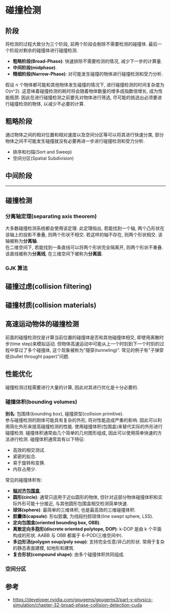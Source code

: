 # 碰撞检测

## 阶段

将检测的过程大致分为三个阶段, 前两个阶段会剔除不需要检测的碰撞体. 最后一个阶段对剩余的碰撞体进行碰撞检测.

- **粗略阶段(Broad-Phase)**: 快速排除不需要检测的情况, 减少下一步的计算量.
- **中间阶段(midphase)**.
- **精细阶段(Narrow-Phase)**: 对可能发生碰撞的物体进行碰撞检测和受力分析.

假设 n 个物体都可能和其他物体发生碰撞的情况下, 进行碰撞检测的时间复杂度为 O(n^2). 这意味着碰撞检测的耗时将会随着物体数量的增多成指数倍增长, 成为性能瓶颈. 因此在进行碰撞检测之前要先对物体进行筛选, 尽可能的挑选出必须要进行碰撞检测的物体, 以减少不必要的计算.

## 粗略阶段

通过物体之间的相对位置和相对速度以及空间分区等可以将其进行快速分类, 部分物体之间不可能发生碰撞就没有必要再进一步进行碰撞检测和受力分析.

- 排序和扫描(Sort and Sweep)
- 空间分区(Spatial Subdivision)

## 中间阶段

---

## 碰撞检测

### 分离轴定理(separating axis theorem)

大多数碰撞检测系统都会使用该定理. 此定理指出, 若能找到一个轴, 两个凸形状在该轴上的投影不重叠, 则两个形状不相交. 若这样的轴不存在, 则两个形状相交. 该轴被称为**分离轴**.  
在二维空间下, 若能找到一条直线可以将两个形状完全隔离开, 则两个形状不重叠. 该直线被称为**分离线**, 在三维空间下被称为**分离面**.  

### GJK 算法

## 碰撞过虑(collision filtering)

## 碰撞材质(collision materials)

## 高速运动物体的碰撞检测

前面的碰撞检测仅是计算当前位置的碰撞体是否和其他碰撞体相交, 即使用离散时步(time step)来模拟运动. 但物体高速运动中可能从上一个时刻到下一个时刻的过程中穿过了多个碰撞体, 这个现象被称为"隧穿(tunneling)". 常见的例子有"子弹穿纸(bullet throught paper)"问题.  

## 性能优化

碰撞检测过程需要进行大量的计算, 因此对其进行优化是十分必要的.

### 碰撞体积(bounding volumes)

**别名**: 包围体(bounding box), 碰撞原型(collision primitive).  
参与碰撞检测的刚体可能具有复杂的外形, 将对性能造成严重的影响. 因此可以利用简化外形来提高碰撞检测的性能. 使用碰撞体积(包围盒)来替代实际的外形进行碰撞检测. 碰撞体积通常由几个简单的几何图形组成, 因此可以使用简单快速的方法进行检测. 碰撞体积通常具有以下特征:

- 高效的相交测试.
- 紧密的拟合.
- 易于旋转和变换.
- 内存占用少.

常见的碰撞体积有:

- **[轴对齐包围盒](轴对齐包围盒.md)**.
- **圆形(circle)**: 通常只适用于近似圆形的物体, 但针对这部分物体碰撞体积和实际外形可能十分接近, 与其他圆形包围盒相交检测简单快速.
- **球体(sphere)**: 最简单的三维体积, 也是最高效的三维碰撞体积.
- **胶囊体(capsule)**: 形似胶囊, 为线段扫掠球体(line swept sphere, LSS).
- **定向包围盒(oriented bounding box, OBB)**.
- **离散定向多胞形(discrete oriented polytope, DOP)**: k-DOP 是由 k 个平面构成的形状. AABB 与 OBB 都属于 6-POD(三维空间中).
- **多边形汤(polygon soup/poly soup)**: 支持完全任意/非凸的形状. 常用于复杂的静态表面建模, 如地形和建筑.
- **复合形状(compound shape)**: 由多个碰撞体积共同组成.

### 空间分区

## 参考

- <https://developer.nvidia.com/gpugems/gpugems3/part-v-physics-simulation/chapter-32-broad-phase-collision-detection-cuda>
